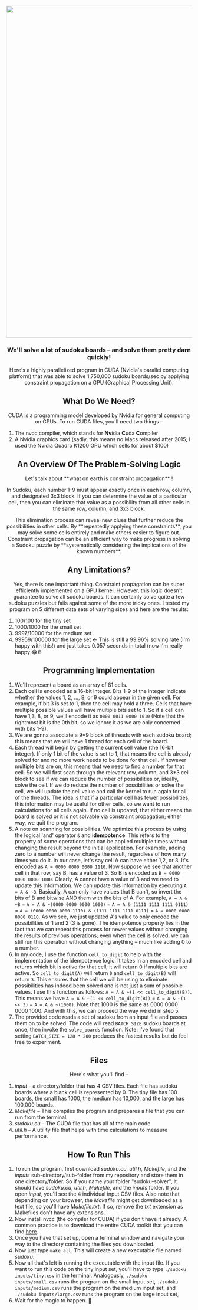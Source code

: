 <p  align="center">
<img  src="https://github.com/Evaan2001/GPU-Sudoku-Solver/assets/82547698/da367d87-3376-4228-8d82-6d2f91bfc3e9"
width = "900"/>

</p>
<h3 align="center">
We'll solve a lot of sudoku boards – and solve them pretty darn quickly! 
</h3>

<p align="center">
Here's a highly parallelized program in CUDA (Nvidia's parallel computing platform) that was able to solve 1,750,000 sudoku boards/sec by applying constraint propagation on a GPU (Graphical Processing Unit).
</p>

<h2 align="center"> 
What Do We Need?
</h2>
 
<p  align="center">
CUDA is a programming model developed by Nvidia for general computing on GPUs. To run CUDA files, you'll need two things –
</p>

1) The nvcc compiler, which stands for **Nv**idia **C**uda **C**ompiler
2) A Nvidia graphics card (sadly, this means no Macs released after 2015; I used the Nvidia Quadro K1200 GPU which sells for about $100)

<h2 align="center"> 
An Overview Of The Problem-Solving Logic
</h2>

<p  align="center">
Let's talk about **what on earth is constraint propagation** ! 
</p>

<p  align="center">
In Sudoku, each number 1-9 must appear exactly once in each row, column, and designated 3x3 block. If you can determine the value of a particular cell, then you can eliminate that value as a possibility from all other cells in the same row, column, and 3x3 block.
</p>

<p  align="center">
This elimination process can reveal new clues that further reduce the possibilities in other cells. By **repeatedly applying these constraints**, you may solve some cells entirely and make others easier to figure out. Constraint propagation can be an efficient way to make progress in solving a Sudoku puzzle by **systematically considering the implications of the known numbers**.
</p>

<h2 align="center"> 
Any Limitations?
</h2>

<p  align="center">
Yes, there is one important thing. Constraint propagation can be super efficiently implemented on a GPU kernel. However, this logic doesn't guarantee to solve all sudoku boards. It can certainly solve quite a few sudoku puzzles but fails against some of the more tricky ones. I tested my program on 5 different data sets of varying sizes and here are the results:

1.  100/100 for the tiny set
2.  1000/1000 for the small set
3.  9997/10000 for the medium set
4.  99959/100000 for the large set <- This is still a 99.96% solving rate (I'm happy with this!) and just takes 0.057 seconds in total (now I'm really happy 😂)!
</p>

<h2 align="center"> 
Programming Implementation
</h2>
 
1. We'll represent a board as an array of 81 cells.
2. Each cell is encoded as a 16-bit integer. Bits 1-9 of the integer indicate whether the values 1, 2, ..., 8, or 9 could appear in the given cell. For example, if bit 3 is set to 1, then the cell may hold a three. Cells that have multiple possible values will have multiple bits set to 1. So if a cell can have 1,3, 8, or 9, we'll encode it as `0000 0011 0000 1010` (Note that the rightmost bit is the 0th bit, so we ignore it as we are only concerned with bits 1-9).
3. We are gonna associate a 9*9 block of threads with each sudoku board; this means that we will have 1 thread for each cell of the board. 
4. Each thread will begin by getting the current cell value (the 16-bit integer). If only 1 bit of the value is set to 1, that means the cell is already solved for and no more work needs to be done for that cell. If however multiple bits are on, this means that we need to find a number for that cell. So we will first scan through the relevant row, column, and 3*3 cell block to see if we can reduce the number of possibilities or, ideally, solve the cell. If we do reduce the number of possibilities or solve the cell, we will update the cell value and call the kernel to run again for all of the threads. The idea is that if a particular cell has fewer possibilities, this information may be useful for other cells, so we want to run calculations for all cells again. If no cell is updated, that either means the board is solved or it is not solvable via constraint propagation; either way, we quit the program. 
5. A note on scanning for possibilities. We optimize this process by using the logical 'and' operator `&` and **idempotence**. This refers to the property of some operations that can be applied multiple times without changing the result beyond the initial application. For example, adding zero to a number will never change the result, regardless of how many times you do it. In our case, let's say cell A can have either 1,2, or 3. It's encoded as `A = 0000 0000 0000 1110`. Now suppose we see that another cell in that row, say B, has a value of 3. So B is encoded as `B = 0000 0000 0000 1000`. Clearly, A cannot have a value of 3 and we need to update this information. We can update this information by executing `A = A & ~B`. Basically, A can only have values that B can't, so invert the bits of B and bitwise AND them with the bits of A. For example, `A = A & ~B` = `A = A & ~(0000 0000 0000 1000)` = `A = A & (1111 1111 1111 0111)` = `A = (0000 0000 0000 1110) & (1111 1111 1111 0111)` = `A = 0000 0000 0000 0110`. As we see, we just updated A's value to only encode the possibilities of 1 and 2 (3 is gone). The idempotence property lies in the fact that we can repeat this process for newer values without changing the results of previous operations; even when the cell is solved, we can still run this operation without changing anything – much like adding 0 to a number.
6. In my code, I use the function `cell_to_digit` to help with the implementation of the idempotence logic. It takes in an encoded cell and returns which bit is active for that cell; it will return 0 if multiple bits are active. So `cell_to_digit(A)` will return `0` and `cell_to_digit(B)` will return `3`.  This ensures that the cell we will be using to eliminate possibilities has indeed been solved and is not just a sum of possible values. I use this function as follows: `A = A & ~(1 << cell_to_digit(B))`.  This means we have `A = A & ~(1 << cell_to_digit(B))` = `A = A & ~(1 << 3)` = `A = A & ~(1000)`. Note that 1000 is the same as  0000 0000 0000 1000. And with this, we can proceed the way we did in step 5.
7. The provided code reads a set of sudoku from an input file and passes them on to be solved. The code will read  `BATCH_SIZE`  sudoku boards at once, then invoke the  `solve_boards`  function. Note: I've found that setting `BATCH_SIZE = 128 * 200` produces the fastest results but do feel free to experiment.

<h2 align="center"> 
Files
</h2>
 
<p  align="center">
Here's what you'll find –
</p>

1. *input* – a directory/folder that has 4 CSV files. Each file has sudoku boards where a blank cell is represented by 0. The tiny file has 100 boards, the small has 1000, the medium has 10,000, and the large has 100,000 boards.
2. *Makefile* – This compiles the program and prepares a file that you can run from the terminal.
3. *sudoku.cu* – The CUDA file that has all of the main code
4. *util.h* – A utility file that helps with time calculations to measure performance.

<h2 align="center"> 
How To Run This
</h2>


1. To run the program, first download *sudoku.cu*, *util.h*, *Makefile*, and the *inputs* sub-directory/sub-folder from my repository and store them in one directory/folder. So if you name your folder "sudoku-solver", it should have *sudoku.cu*, *util.h*, *Makefile*, and the *inputs* folder. If you open *input*, you'll see the 4 individual input CSV files. Also note that depending on your browser, the *Makefile* might get downloaded as a text file, so you'll have *Makefile.txt*. If so, remove the *txt* extension as Makefiles don't have any extensions.
2. Now install nvcc (the compiler for CUDA) if you don't have it already. A common practice is to download the entire CUDA toolkit that you can find [here](https://developer.nvidia.com/cuda-downloads).
3. Once you have that set up, open a terminal window and navigate your way to the directory containing the files you downloaded. 
4. Now just type `make all`. This will create a new executable file named *sudoku*.
5. Now all that's left is running the executable with the input file. If you want to run this code on the tiny input set, you'll have to type `./sudoku inputs/tiny.csv` in the terminal. Analogously, `./sudoku inputs/small.csv` runs the program on the small input set, `./sudoku inputs/medium.csv` runs the program on the medium input set, and `./sudoku inputs/large.csv` runs the program on the large input set, 
6. Wait for the magic to happen. 🙂
